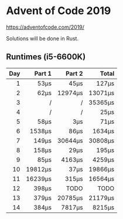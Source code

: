 # Advent of Code 2019

https://adventofcode.com/2019/

Solutions will be done in Rust.

## Runtimes (i5-6600K)

| Day |  Part 1 |  Part 2 |   Total |
|----:|--------:|--------:|--------:|
| 1   |    53µs |    45µs |   127µs |
| 2   |    62µs | 12974µs | 13071µs |
| 3   |       / |       / | 35365µs |
| 4   |       / |       / |    25µs |
| 5   |    58µs |     3µs |    71µs |
| 6   |  1538µs |    86µs |  1634µs |
| 7   |   149µs | 30644µs | 30808µs |
| 8   |   158µs |    29µs |   195µs |
| 9   |    85µs |  4163µs |  4259µs |
| 10  | 19812µs |    37µs | 19866µs |
| 11  | 16239µs |   315µs | 16564µs |
| 12  |   398µs |    TODO |    TODO |
| 13  |   379µs | 20785µs | 21179µs |
| 14  |   384µs |  7817µs |  8215µs |
